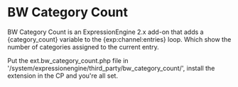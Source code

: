# BW Category Count

BW Category Count is an ExpressionEngine 2.x add-on that adds a {category_count} variable to the {exp:channel:entries} loop. Which show the number of categories assigned to the current entry.

Put the ext.bw_category_count.php file in '/system/expressionengine/third_party/bw_category_count/', install the extension in the CP and you're all set.